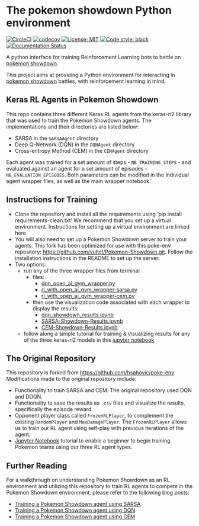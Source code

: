 # The pokemon showdown Python environment

[![CircleCI](https://circleci.com/gh/hsahovic/poke-env.svg?style=svg)](https://circleci.com/gh/hsahovic/poke-env)
[![codecov](https://codecov.io/gh/hsahovic/poke-env/branch/master/graph/badge.svg)](https://codecov.io/gh/hsahovic/poke-env)
[![License: MIT](https://img.shields.io/badge/License-MIT-yellow.svg)](https://opensource.org/licenses/MIT)
<a href="https://github.com/ambv/black"><img alt="Code style: black" src="https://img.shields.io/badge/code%20style-black-000000.svg"></a>
[![Documentation Status](https://readthedocs.org/projects/poke-env/badge/?version=latest)](https://poke-env.readthedocs.io/en/latest/?badge=latest)

A python interface for training Reinforcement Learning bots to battle on [pokemon showdown](https://pokemonshowdown.com/).

This project aims at providing a Python environment for interacting in [pokemon showdown](https://pokemonshowdown.com/) battles, with reinforcement learning in mind.

## Keras RL Agents in Pokemon Showdown

This repo contains three different Keras RL agents from the keras-rl2 library that was used to train the Pokemon Showdown agents. The implementations and their directories are listed below:

+ SARSA in the `SARSAAgent` directory
+ Deep Q-Network (DQN) in the `DQNAgent` directory
+ Cross-entropy Method (CEM) in the `CEMAgent` directory

Each agent was trained for a set amount of steps - `NB_TRAINING_STEPS` - and evaluated against an agent for a set amount of episodes - `NB_EVALUATION_EPISODES`. Both parameters can be modified in the individual agent wrapper files, as well as the main wrapper notebook.

## Instructions for Training

+ Clone the repository and install all the requirements using ‘pip install requirements-clean.txt’ We recommend that you set up a virtual environment. Instructions for setting up a virtual environment are linked here.
+ You will also need to set up a Pokemon Showdown server to train your agents. This fork has been optimized for use with this poke-env repository: https://github.com/vuhcl/Pokemon-Showdown.git. Follow the installation instructions in the README to set up the server.
+ Two options:
  + run any of the three wrapper files from terminal 
    + files:
      + [dqn_open_ai_gym_wrapper.py](https://github.com/nicolenair/poke-env/blob/master/src/DQNAgent/dqn_open_ai_gym_wrapper.py)
      + [rl_with_open_ai_gym_wrapper-sarsa.py](https://github.com/nicolenair/poke-env/blob/master/src/SARSAAgent/rl_with_open_ai_gym_wrapper-sarsa.py)
      + [rl_with_open_ai_gym_wrapper-cem.py](https://github.com/nicolenair/poke-env/blob/master/src/CEMAgent/rl_with_open_ai_gym_wrapper-cem.py)
    + then use the visualization code associated with each wrapper to display the results:
      + [dqn_showdown_results.ipynb](https://github.com/nicolenair/poke-env/blob/master/src/DQNAgent/dqn_showdown_results.ipynb)
      + [SARSA-Showdown-Results.ipynb](https://github.com/nicolenair/poke-env/blob/master/src/SARSAAgent/SARSA-Showdown-Results.ipynb)
      + [CEM-Showdown-Results.ipynb](https://github.com/nicolenair/poke-env/blob/master/src/CEMAgent/CEM-Showdown-Results.ipynb)
  + follow along a simple tutorial for training & visualizing results for any of the three keras-rl2 models in this [jupyter notebook](https://github.com/nicolenair/poke-env/blob/master/src/rl_with_open_ai_gym_wrapper.ipynb)

## The Original Repository
This repository is forked from https://github.com/hsahovic/poke-env. Modifications made to the original repository include:

+ Functionality to train SARSA and CEM. The original repository used DQN and DDQN.
+ Functionality to save the results as `.csv` files and visualize the results, specifically the episode reward.
+ Opponent player class called `FrozenRLPlayer`, to complement the existing `RandomPlayer` and `MaxDamagePlayer`. The `FrozenRLPlayer` allows us to train our RL agent using self-play with previous iterations of the agent.
+ [Jupyter Notebook](https://github.com/nicolenair/poke-env/blob/master/src/rl_with_open_ai_gym_wrapper.ipynb) tutorial to enable a beginner to begin training Pokemon teams using our three RL agent types.

## Further Reading

For a walkthrough on understanding Pokemon Showdown as an RL environment and utilizing this repository to train RL agents to compete in the Pokemon Showdown environment, please refer to the following blog posts:

+ [Training a Pokemon Showdown agent using SARSA](https://medium.com/@vuhuychule/training-a-pok%C3%A9mon-battler-with-sarsa-algorithm-8ddee2c7732a)
+ [Training a Pokemon Showdown agent using DQN](https://medium.com/@hueyninglok/dqn-agent-for-pokemon-showdown-98169ccb50a3)
+ [Training a Pokemon Showdown agent using CEM](https://medium.com/@nicarina98/cross-entropy-method-for-training-a-pokemon-823d3590ae07)
